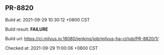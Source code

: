 <h2><a name="pr-8820" class="anchor" href="#pr-8820" rel="nofollow" aria-hidden="true"><span class="octicon octicon-link"></span></a>PR-8820</h2>

<p>Build at: 2021-09-29 10:30:12 +0800 CST</p>

<p>Build result: <strong>FAILURE</strong></p>

<p>Build url: <a href="https://ci.milvus.io:18080/jenkins/job/milvus-ha-ci/job/PR-8820/1/" rel="nofollow">https://ci.milvus.io:18080/jenkins/job/milvus-ha-ci/job/PR-8820/1/</a></p>

<p>Checked at: 2021-09-29 11:00:06 +0800 CST</p>
